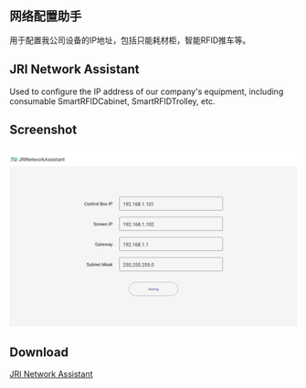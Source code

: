 ## 网络配置助手
用于配置我公司设备的IP地址，包括只能耗材柜，智能RFID推车等。

## JRI Network Assistant
Used to configure the IP address of our company's equipment, including consumable SmartRFIDCabinet, SmartRFIDTrolley, etc.

## Screenshot
![screenshot](images/app_screenshot.png)

## Download

[JRI Network Assistant](apk/app-release.apk)